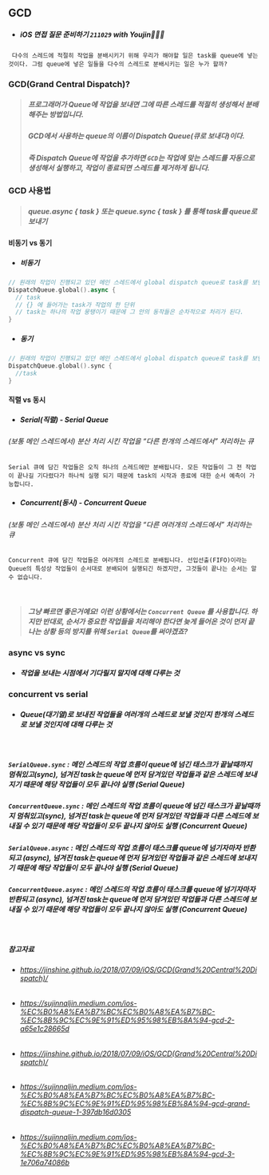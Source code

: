 ## GCD

- ##### iOS 면접 질문 준비하기 `211029` with Youjin🙇🏻‍♀️


```
 다수의 스레드에 적절히 작업을 분배시키기 위해 우리가 해야할 일은 task를 queue에 넣는 것이다. 그럼 queue에 넣은 일들을 다수의 스레드로 분배시키는 일은 누가 할까?
 ```


### GCD(Grand Central Dispatch)?
> ##### 프로그래머가 Queue에 작업을 보내면 그에 따른 스레드를 적절히 생성해서 분배해주는 방법입니다.
> ##### GCD에서 사용하는 queue의 이름이 Dispatch Queue(큐로 보내다)이다.
> ##### 즉 Dispatch Queue에 작업을 추가하면 `GCD`는 작업에 맞는 스레드를 자동으로 생성해서 실행하고, 작업이 종료되면 스레드를 제거하게 됩니다.

### GCD 사용법
> ##### queue.async { task } 또는 queue.sync { task } 를 통해 task를 queue로 보내기

#### 비동기 vs 동기
- ##### 비동기
```Swift
// 원래의 작업이 진행되고 있던 메인 스레드에서 global dispatch queue로 task를 보낸 후, 해당 작업이 끝나기를 기다리지 않고 이어서 할 일을 한다 (비동기처리)
DispatchQueue.global().async { 
  // task
  // {} 에 들어가는 task가 작업의 한 단위
  // task는 하나의 작업 뭉탱이기 때문에 그 안의 동작들은 순차적으로 처리가 된다.
}
```

- ##### 동기
```Swift
// 원래의 작업이 진행되고 있던 메인 스레드에서 global dispatch queue로 task를 보낸 후, 다음 라인 실행을 위해 해당 작업이 끝나기를 기다린다 (동기처리)
DispatchQueue.global().sync {
  //task
}
```

#### 직렬 vs 동시
- ##### Serial(직렬) - Serial Queue
###### (보통 메인 스레드에서) 분산 처리 시킨 작업을 “다른 한개의 스레드에서” 처리하는 큐
```
Serial 큐에 담긴 작업들은 오직 하나의 스레드에만 분배됩니다. 모든 작업들이 그 전 작업이 끝나길 기다렸다가 하나씩 실행 되기 때문에 task의 시작과 종료에 대한 순서 예측이 가능합니다.
```

- ##### Concurrent(동시) - Concurrent Queue
###### (보통 메인 스레드에서) 분산 처리 시킨 작업을 “다른 여러개의 스레드에서” 처리하는 큐
```
Concurrent 큐에 담긴 작업들은 여러개의 스레드로 분배됩니다. 선입선출(FIFO)이라는 Queue의 특성상 작업들이 순서대로 분배되어 실행되긴 하겠지만, 그것들이 끝나는 순서는 알 수 없습니다.
```

<br>

> ##### 그냥 빠르면 좋은거예요! 이런 상황에서는 `Concurrent Queue` 를 사용합니다. 하지만 반대로, 순서가 중요한 작업들을 처리해야 한다면 늦게 들어온 것이 먼저 끝나는 상황 등의 방지를 위해 `Serial Queue`를 써야겠죠?

### async vs sync
- ##### 작업을 보내는 시점에서 기다릴지 말지에 대해 다루는 것
### concurrent vs serial
- ##### Queue(대기열)로 보내진 작업들을 여러개의 스레드로 보낼 것인지 한개의 스레드로 보낼 것인지에 대해 다루는 것

<br>

##### `SerialQueue.sync` : 메인 스레드의 작업 흐름이 queue에 넘긴 태스크가 끝날때까지 멈춰있고(sync), 넘겨진 task는 queue에 먼저 담겨있던 작업들과 같은 스레드에 보내지기 때문에 해당 작업들이 모두 끝나야 실행 (Serial Queue)

##### `ConcurrentQueue.sync` : 메인 스레드의 작업 흐름이 queue에 넘긴 태스크가 끝날때까지 멈춰있고(sync), 넘겨진 task는 queue에 먼저 담겨있던 작업들과 다른 스레드에 보내질 수 있기 때문에 해당 작업들이 모두 끝나지 않아도 실행 (Concurrent Queue)

##### `SerialQueue.async` : 메인 스레드의 작업 흐름이 태스크를 queue에 넘기자마자 반환되고 (async), 넘겨진 task는 queue에 먼저 담겨있던 작업들과 같은 스레드에 보내지기 때문에 해당 작업들이 모두 끝나야 실행 (Serial Queue)

##### `ConcurrentQueue.async` : 메인 스레드의 작업 흐름이 태스크를 queue에 넘기자마자 반환되고 (async), 넘겨진 task는 queue에 먼저 담겨있던 작업들과 다른 스레드에 보내질 수 있기 때문에 해당 작업들이 모두 끝나지 않아도 실행 (Concurrent Queue)

<br>

##### 참고자료
- ###### https://jinshine.github.io/2018/07/09/iOS/GCD(Grand%20Central%20Dispatch)/
- ###### https://sujinnaljin.medium.com/ios-%EC%B0%A8%EA%B7%BC%EC%B0%A8%EA%B7%BC-%EC%8B%9C%EC%9E%91%ED%95%98%EB%8A%94-gcd-2-a65e1c28665d
- ###### https://jinshine.github.io/2018/07/09/iOS/GCD(Grand%20Central%20Dispatch)/
- ###### https://sujinnaljin.medium.com/ios-%EC%B0%A8%EA%B7%BC%EC%B0%A8%EA%B7%BC-%EC%8B%9C%EC%9E%91%ED%95%98%EB%8A%94-gcd-grand-dispatch-queue-1-397db16d0305
- ###### https://sujinnaljin.medium.com/ios-%EC%B0%A8%EA%B7%BC%EC%B0%A8%EA%B7%BC-%EC%8B%9C%EC%9E%91%ED%95%98%EB%8A%94-gcd-3-1e706a74086b